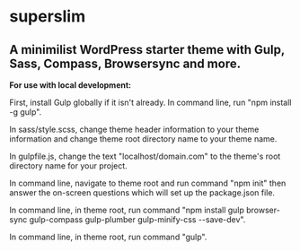 <h1>superslim</h1>

<h2>A minimilist WordPress starter theme with Gulp, Sass, Compass, Browsersync and more.</h2>

<strong>For use with local development:</strong>

First, install Gulp globally if it isn't already. In command line, run "npm install -g gulp".
	
In sass/style.scss, change theme header information to your theme information and change theme root directory name to your theme name.

In gulpfile.js, change the text "localhost/domain.com" to the theme's root directory name for your project.

In command line, navigate to theme root and run command "npm init" then answer the on-screen questions which will set up the package.json file.

In command line, in theme root, run command "npm install gulp browser-sync gulp-compass gulp-plumber gulp-minify-css --save-dev".

In command line, in theme root, run command "gulp".

